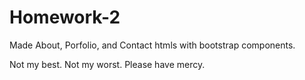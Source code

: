 # Homework-2

Made About, Porfolio, and Contact htmls with bootstrap components.

Not my best. Not my worst. Please have mercy.
